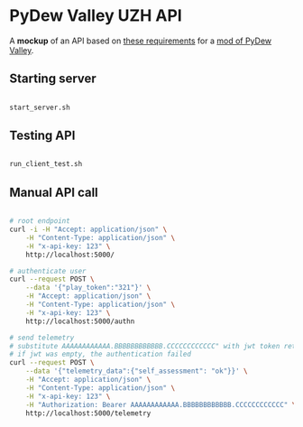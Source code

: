 # PyDew Valley UZH API

A **mockup** of an API based on [these requirements](https://github.com/users/sloukit/projects/1/views/1?pane=issue&itemId=67455851) for a [mod of PyDew Valley](https://github.com/sloukit/pydew-valley-uzh).

## Starting server

```bash

start_server.sh

```

## Testing API

```bash

run_client_test.sh

```

## Manual API call

```bash

# root endpoint
curl -i -H "Accept: application/json" \
    -H "Content-Type: application/json" \
    -H "x-api-key: 123" \
    http://localhost:5000/

# authenticate user
curl --request POST \
    --data '{"play_token":"321"}' \
    -H "Accept: application/json" \
    -H "Content-Type: application/json" \
    -H "x-api-key: 123" \
    http://localhost:5000/authn

# send telemetry
# substitute AAAAAAAAAAAA.BBBBBBBBBBBB.CCCCCCCCCCCC" with jwt token returned from authn endpoint
# if jwt was empty, the authentication failed
curl --request POST \
    --data '{"telemetry_data":{"self_assessment": "ok"}}' \
    -H "Accept: application/json" \
    -H "Content-Type: application/json" \
    -H "x-api-key: 123" \
    -H "Authorization: Bearer AAAAAAAAAAAA.BBBBBBBBBBBB.CCCCCCCCCCCC" \
    http://localhost:5000/telemetry

```
